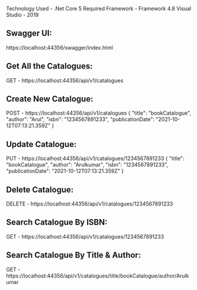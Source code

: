 
Technology Used - .Net Core 5
Required Framework - Framework 4.8
Visual Studio - 2019

Swagger UI:
-----------
https://localhost:44356/swagger/index.html



Get All the Catalogues:
----------------------
GET - https://localhost:44356/api/v1/catalogues



Create New Catalogue:
---------------------
POST - https://localhost:44356/api/v1/catalogues
{
  "title": "bookCatalogue",
  "author": "Arul",
  "isbn": "1234567891233",
  "publicationDate": "2021-10-12T07:13:21.359Z"
}


Update Catalogue:
-----------------
PUT - https://localhost:44356/api/v1/catalogues/1234567891233
{
  "title": "bookCatalogue",
  "author": "Arulkumar",
  "isbn": "1234567891233",
  "publicationDate": "2021-10-12T07:13:21.359Z"
}



Delete Catalogue:
-----------------
DELETE - https://localhost:44356/api/v1/catalogues/1234567891233



Search Catalogue By ISBN:
------------------------
GET - https://localhost:44356/api/v1/catalogues/1234567891233



Search Catalogue By Title & Author:
----------------------------------
GET - https://localhost:44356/api/v1/catalogues/title/bookCatalogue/author/Arulkumar
